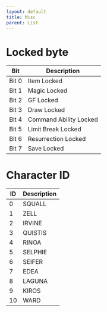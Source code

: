 ```yaml
---
layout: default
title: Misc
parent: List
---
```



# Locked byte

| Bit   | Description            |
|-------|------------------------|
| Bit 0 | Item Locked            |
| Bit 1 | Magic Locked           |
| Bit 2 | GF Locked              |
| Bit 3 | Draw Locked            |
| Bit 4 | Command Ability Locked |
| Bit 5 | Limit Break Locked     |
| Bit 6 | Resurrection Locked    |
| Bit 7 | Save Locked            |

# Character ID

| ID | Description |
|----|-------------|
| 0  | SQUALL      |
| 1  | ZELL        |
| 2  | IRVINE      |
| 3  | QUISTIS     |
| 4  | RINOA       |
| 5  | SELPHIE     |
| 6  | SEIFER      |
| 7  | EDEA        |
| 8  | LAGUNA      |
| 9  | KIROS       |
| 10 | WARD        |


